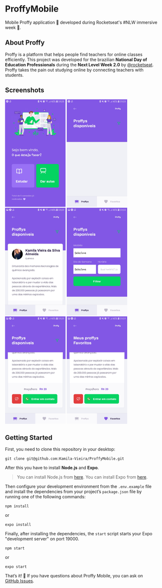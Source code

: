 # ProffyMobile

Mobile Proffy application 💜 developed during Rocketseat's #NLW immersive week :rocket:.

## About Proffy

Proffy is a platform that helps people find teachers for online classes efficiently. This project was developed for the brazilian **National Day of Education Professionals** during the **Next Level Week 2.0** by [@rocketseat](https://github.com/rocketseat).
Proffy takes the pain out studying online by connecting teachers with students.

## Screenshots

<div>
  <img src="/src/assets/Screenshots/Landing.jpg" alt="drawing" width="200"/>
  <img src="/src/assets/Screenshots/Filtro.jpg" alt="drawing" width="200"/>
  <img src="/src/assets/Screenshots/Card.jpg" alt="drawing" width="200"/>
  <img src="/src/assets/Screenshots/FiltroII.jpg" alt="drawing" width="200"/>
  <img src="/src/assets/Screenshots/Botoes.jpg" alt="drawing" width="200"/>
  <img src="/src/assets/Screenshots/Favoritos.jpg" alt="drawing" width="200"/>
</div>

## Getting Started

First, you need to clone this repository in your desktop:

```
git clone git@github.com:Kamila-Vieira/ProffyMobile.git
```
After this you have to install **Node.js** and **Expo**.

> You can install Node.js from [here](https://nodejs.org/en/).
> You can install Expo from [here](https://expo.io/dashboard/).

Then configure your development environment from the ```.env.example``` file and install the dependencies from your project’s ```package.json``` file by running one of the following commands:
```
npm install
```
or
```
expo install
```
Finally, after installing the dependencies, the ```start``` script starts your Expo "development server" on port 19000.
```
npm start
```
or
```
expo start
```
That’s it! 💜
If you have questions about Proffy Mobile, you can ask on [GitHub Issues](https://github.com/Kamila-Vieira/ProffyMobile/pulls).
